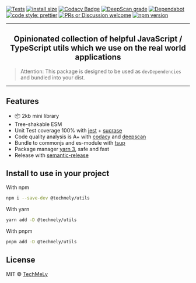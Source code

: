 [![Tests](https://github.com/TechMeLy/utils/workflows/CI/badge.svg)](https://github.com/TechMeLy/utils/actions?workflow=CI) [![install size](https://packagephobia.com/badge?p=@techmely/utils)](https://packagephobia.com/result?p=%40techmely%2Futils) [![Codacy Badge](https://app.codacy.com/project/badge/Grade/5be3381428424f20831c97d76b811aab)](https://www.codacy.com/gh/TechMeLy/utils/dashboard?utm_source=github.com&utm_medium=referral&utm_content=TechMeLy/utils&utm_campaign=Badge_Grade) [![DeepScan grade](https://deepscan.io/api/teams/15239/projects/18403/branches/449716/badge/grade.svg)](https://deepscan.io/dashboard#view=project&tid=15239&pid=18403&bid=449716) [![Dependabot](https://flat.badgen.net/dependabot/TechMeLy/template-typescript-starter?icon=dependabot)](https://dependabot.com/) [![code style: prettier](https://img.shields.io/badge/code_style-prettier-ff69b4.svg?style=flat-square)](https://github.com/prettier/prettier) [![PRs or Discussion welcome](https://img.shields.io/badge/PRs-welcome-brightgreen.svg?style=flat-square)](http://makeapullrequest.com) [![npm version](https://badgen.net/npm/v/my-ts-lib)](https://npm.im/my-ts-lib)

---

<h2 align="center">
  Opinionated collection of helpful JavaScript / TypeScript utils which we use on the real world applications
</h2>

> Attention: This package is designed to be used as `devDependencies` and bundled into your dist.

<hr>

## Features

- 📦 2kb mini library
- Tree-shakable ESM
- Unit Test coverage 100% with [jest](https://jestjs.io) + [sucrase](https://sucrase.io)
- Code quality analysis is A+ with [codacy](https://www.codacy.com) and [deepscan](https://deepscan.io)
- Bundle to commonjs and es-module with [tsup](https://github.com/egoist/tsup)
- Package manager [yarn 3](https://yarnpkg.com/), safe and fast
- Release with [semantic-release](https://npm.im/semantic-release)

## Install to use in your project

With npm

```bash
npm i --save-dev @techmely/utils
```

With yarn

```bash
yarn add -D @techmely/utils
```

With pnpm

```bash
pnpm add -D @techmely/utils
```

## License

MIT &copy; [TechMeLy](https://github.com/sponsors/TechMeLy)
